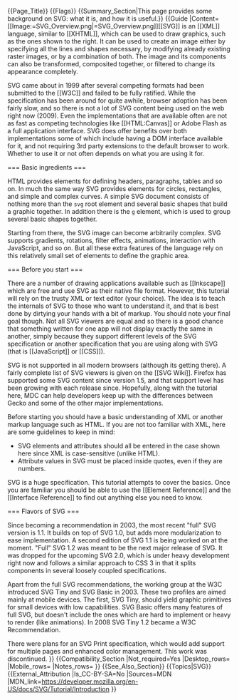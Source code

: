 {{Page_Title}}
{{Flags}}
{{Summary_Section|This page provides some background on SVG: what it is, and how it is useful.}}
{{Guide
|Content=[[Image:=SVG_Overview.png|=SVG_Overview.png]][[SVG]] is an [[XML]] language, similar to [[XHTML]], which can be used to draw graphics, such as the ones shown to the right. It can be used to create an image either by specifying all the lines and shapes necessary, by modifying already existing raster images, or by a combination of both. The image and its components can also be transformed, composited together, or filtered to change its appearance completely.
 
SVG came about in 1999 after several competing formats had been submitted to the [[W3C]] and failed to be fully ratified. While the specification has been around for quite awhile, browser adoption has been fairly slow, and so there is not a lot of SVG content being used on the web right now (2009). Even the implementations that are available often are not as fast as competing technologies like [[HTML:Canvas]] or Adobe Flash as a full application interface. SVG does offer benefits over both implementations some of which include having a DOM interface available for it, and not requiring 3rd party extensions to the default browser to work. Whether to use it or not often depends on what you are using it for.
 
=== Basic ingredients ===
 
HTML provides elements for defining headers, paragraphs, tables and so on. In much the same way SVG provides elements for circles, rectangles, and simple and complex curves. A simple SVG document consists of nothing more than the <code>svg</code> root element and several basic shapes that build a graphic together. In addition there is the <code>g</code> element, which is used to group several basic shapes together.

Starting from there, the SVG image can become arbitrarily complex. SVG supports gradients, rotations, filter effects, animations, interaction with JavaScript, and so on. But all these extra features of the language rely on this relatively small set of elements to define the graphic area.
 
=== Before you start ===
 
There are a number of drawing applications available such as [[Inkscape]] which are free and use SVG as their native file format. However, this tutorial will rely on the trusty XML or text editor (your choice). The idea is to teach the internals of SVG to those who want to understand it, and that is best done by dirtying your hands with a bit of markup. You should note your final goal though. Not all SVG viewers are equal and so there is a good chance that something written for one app will not display exactly the same in another, simply because they support different levels of the SVG specification or another specification that you are using along with SVG (that is [[JavaScript]] or [[CSS]]).
 
SVG is not supported in all modern browsers (although its getting there). A fairly complete list of SVG viewers is given on the [[SVG Wiki]]. Firefox has supported some SVG content since version 1.5, and that support level has been growing with each release since. Hopefully, along with the tutorial here, MDC can help developers keep up with the differences between Gecko and some of the other major implementations.
 
Before starting you should have a basic understanding of XML or another markup language such as HTML. If you are not too familiar with XML, here are some guidelines to keep in mind:
 
* SVG elements and attributes should all be entered in the case shown here since XML is case-sensitive (unlike HTML).
* Attribute values in SVG must be placed inside quotes, even if they are numbers.
 
SVG is a huge specification. This tutorial attempts to cover the basics. Once you are familiar you should be able to use the [[Element Reference]] and the [[Interface Reference]] to find out anything else you need to know.

=== Flavors of SVG ===
 
Since becoming a recommendation in 2003, the most recent "full" SVG version is 1.1. It builds on top of SVG 1.0, but adds more modularization to ease implementation. A second edition of SVG 1.1 is being worked on at the moment. "Full" SVG 1.2 was meant to be the next major release of SVG. It was dropped for the upcoming SVG 2.0, which is under heavy development right now and follows a similar approach to CSS 3 in that it splits components in several loosely coupled specifications.

Apart from the full SVG recommendations, the working group at the W3C introduced SVG Tiny and SVG Basic in 2003. These two profiles are aimed mainly at mobile devices. The first, SVG Tiny, should yield graphic primitives for small devices with low capabilities. SVG Basic offers many features of full SVG, but doesn't include the ones which are hard to implement or heavy to render (like animations). In 2008 SVG Tiny 1.2 became a W3C Recommendation.
 
There were plans for an SVG Print specification, which would add support for multiple pages and enhanced color management. This work was discontinued.
}}
{{Compatibility_Section
|Not_required=Yes
|Desktop_rows=
|Mobile_rows=
|Notes_rows=
}}
{{See_Also_Section}}
{{Topics|SVG}}
{{External_Attribution
|Is_CC-BY-SA=No
|Sources=MDN
|MDN_link=https://developer.mozilla.org/en-US/docs/SVG/Tutorial/Introduction
}}